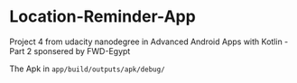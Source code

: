 # Location-Reminder-App
Project 4 from udacity nanodegree in Advanced Android Apps with Kotlin - Part 2 sponsered by FWD-Egypt

The Apk in `app/build/outputs/apk/debug/`
